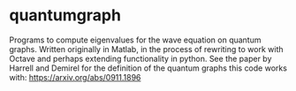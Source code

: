 # quantumgraph
Programs to compute eigenvalues for the wave equation on quantum graphs. Written originally in Matlab, in the process of rewriting to work with Octave and perhaps extending functionality in python. See the paper by Harrell and Demirel for the definition of the quantum graphs this code works with: https://arxiv.org/abs/0911.1896  
